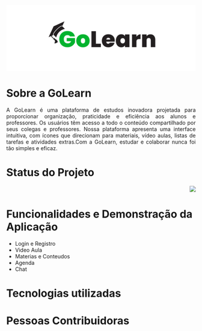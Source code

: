 <img src="/images/GoLearn Banner.png">

# Sobre a GoLearn
<p align="justify">A GoLearn é uma plataforma de estudos inovadora projetada para proporcionar organização, praticidade e eficiência aos alunos e professores. Os usuários têm acesso a todo o conteúdo compartilhado por seus colegas e professores. Nossa plataforma apresenta uma interface intuitiva, com ícones que direcionam para materiais, vídeo aulas, listas de tarefas e atividades extras.Com a GoLearn, estudar e colaborar nunca foi tão simples e eficaz.</p>

# Status do Projeto
<p align="right"><img src="http://img.shields.io/static/v1?label=STATUS&message=EM%20DESENVOLVIMENTO&color=GREEN&style=for-the-badge"/></p>

# Funcionalidades e Demonstração da Aplicação
<ul>
<li>Login e Registro</li>
<li>Video Aula</li>
<li>Materias e Conteudos</li>
<li>Agenda</li>
<li>Chat</li>
</ul>

# Tecnologias utilizadas

# Pessoas Contribuidoras